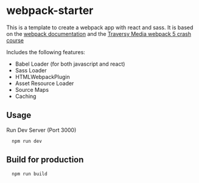 # webpack-starter

This is a template to create a webpack app with react and sass. It is based on the [webpack documentation](https://webpack.js.org/guides/getting-started/) and the [Traversy Media webpack 5 crash course](https://www.youtube.com/watch?v=IZGNcSuwBZs&t=160s&ab_channel=TraversyMedia)

Includes the following features:

- Babel Loader (for both javascript and react)
- Sass Loader
- HTMLWebpackPlugin
- Asset Resource Loader
- Source Maps
- Caching

## Usage

Run Dev Server (Port 3000)

```
  npm run dev
```

## Build for production

```
  npm run build
```
